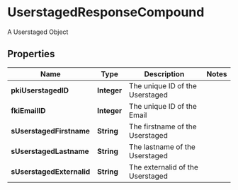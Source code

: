 

# UserstagedResponseCompound

A Userstaged Object

## Properties

| Name | Type | Description | Notes |
|------------ | ------------- | ------------- | -------------|
|**pkiUserstagedID** | **Integer** | The unique ID of the Userstaged |  |
|**fkiEmailID** | **Integer** | The unique ID of the Email |  |
|**sUserstagedFirstname** | **String** | The firstname of the Userstaged |  |
|**sUserstagedLastname** | **String** | The lastname of the Userstaged |  |
|**sUserstagedExternalid** | **String** | The externalid of the Userstaged |  |



